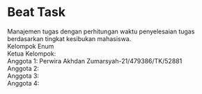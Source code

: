 # Beat Task 
Manajemen tugas dengan perhitungan waktu penyelesaian tugas berdasarkan tingkat kesibukan mahasiswa.<br/>
Kelompok Enum<br/>
Ketua Kelompok:<br/>
Anggota 1: Perwira Akhdan Zumarsyah-21/479386/TK/52881<br/> 
Anggota 2:<br/> 
Anggota 3:<br/> 
Anggota 4:<br/>
